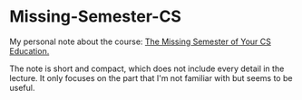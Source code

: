 # Missing-Semester-CS

My personal note about the course: [The Missing Semester of Your CS Education.](https://missing.csail.mit.edu/)

The note is short and compact, which does not include every detail in the lecture. It only focuses on the part that I'm not familiar with but seems to be useful.